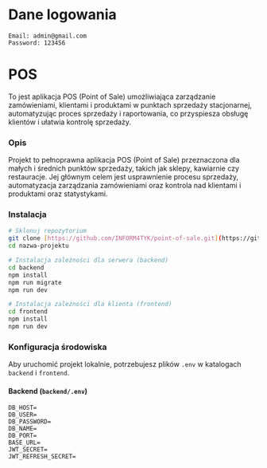 # Dane logowania 

```
Email: admin@gmail.com
Password: 123456
```
# POS

To jest aplikacja POS (Point of Sale) umożliwiająca zarządzanie zamówieniami, klientami i produktami w punktach sprzedaży stacjonarnej, automatyzując proces sprzedaży i raportowania, co przyspiesza obsługę klientów i ułatwia kontrolę sprzedaży.

### Opis

Projekt to pełnoprawna aplikacja POS (Point of Sale) przeznaczona dla małych i średnich punktów sprzedaży, takich jak sklepy, kawiarnie czy restauracje. Jej głównym celem jest usprawnienie procesu sprzedaży, automatyzacja zarządzania zamówieniami oraz kontrola nad klientami i produktami oraz statystykami.

### Instalacja

```bash
# Sklonuj repozytorium
git clone [https://github.com/INFORM4TYK/point-of-sale.git](https://github.com/INFORM4TYK/point-of-sale.git)
cd nazwa-projektu

# Instalacja zależności dla serwera (backend)
cd backend
npm install
npm run migrate
npm run dev

# Instalacja zależności dla klienta (frontend)
cd frontend
npm install
npm run dev
```
### Konfiguracja środowiska

Aby uruchomić projekt lokalnie, potrzebujesz plików `.env` w katalogach `backend` i `frontend`.

#### Backend (`backend/.env`)

```env
DB_HOST=
DB_USER=
DB_PASSWORD=
DB_NAME=
DB_PORT=
BASE_URL=
JWT_SECRET=
JWT_REFRESH_SECRET=
```
